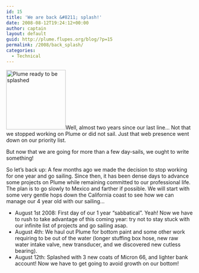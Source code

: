 ```yaml
---
id: 15
title: 'We are back &#8211; splash!'
date: 2008-08-12T19:24:12+00:00
author: captain
layout: default
guid: http://plume.flupes.org/blog/?p=15
permalink: /2008/back_splash/
categories:
  - Technical
---
```

[<img class="inlineleft " title="2008-08_travellift" src="/assets/2008/08/2008-08_travellift-160x160.jpg" alt="Plume ready to be splashed" width="160" height="160" />](/assets/2008/08/2008-08_travellift.jpg)Well, almost two years since our last line&#8230; Not that we stopped working on Plume or did not sail. Just that web presence went down on our priority list.

But now that we are going for more than a few day-sails, we ought to write something!

So let&#8217;s back up: A few months ago we made the decision to stop working for one year and go sailing. Since then, it has been dense days to advance some projects on Plume while remaining committed to our professional life. The plan is to go slowly to Mexico and farther if possible. We will start with some very gentle hops down the California coast to see how we can manage our 4 year old with our sailing&#8230;

  * August 1st 2008: First day of our 1 year &#8220;sabbatical&#8221;. Yeah! Now we have to rush to take advantage of this coming year: try not to stay stuck with our infinite list of projects and go sailing asap.
  * August 4th: We haul out Plume for bottom paint and some other work requiring to be out of the water (longer stuffing box hose, new raw water intake valve, new transducer, and we discovered new cutless bearing).
  * August 12th: Splashed with 3 new coats of Micron 66, and lighter bank account! Now we have to get going to avoid growth on our bottom!